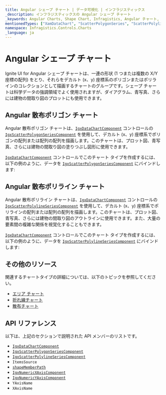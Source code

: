 ```yaml
---
title: Angular シェープ チャート | データ可視化 | インフラジスティックス
_description: インフラジスティックスの Angular シェープ チャート
_keywords: Angular Charts, Shape Chart, Infragistics, Angular チャート, シェープ チャート, インフラジスティックス
mentionedTypes: ["XamDataChart", "ScatterPolygonSeries", "ScatterPolylineSeries", 'Series']
namespace: Infragistics.Controls.Charts
_language: ja
---
```


# Angular シェープ チャート

Ignite UI for Angular シェープ チャートは、一連の形状 (1 つまたは複数の X/Y 座標の配列) をとり、それらをデカルト (x、y) 座標系のポリゴンまたはポリラインのコレクションとして描画するチャートのグループです。シェープ チャートは科学データの強調領域でよく使用されますが、ダイアグラム、青写真、さらには建物の間取り図のプロットにも使用できます。

## Angular 散布ポリゴン チャート

Angular 散布ポリゴン チャートは、[`IgxDataChartComponent`]({environment:dvApiBaseUrl}/products/ignite-ui-angular/api/docs/typescript/latest/classes/igniteui_angular_charts.igxdatachartcomponent.html) コントロールの [`IgxScatterPolygonSeriesComponent`]({environment:dvApiBaseUrl}/products/ignite-ui-angular/api/docs/typescript/latest/classes/igniteui_angular_charts.igxscatterpolygonseriescomponent.html) を使用して、デカルト (x、y) 座標系でポリゴンの配列または配列の配列を描画します。このチャートは、プロット図、青写真、さらには建物の間取り図の塗りつぶし図形に使用できます。

[`IgxDataChartComponent`]({environment:dvApiBaseUrl}/products/ignite-ui-angular/api/docs/typescript/latest/classes/igniteui_angular_charts.igxdatachartcomponent.html) コントロールでこのチャート タイプを作成するには、以下の例のように、データを [`IgxScatterPolygonSeriesComponent`]({environment:dvApiBaseUrl}/products/ignite-ui-angular/api/docs/typescript/latest/classes/igniteui_angular_charts.igxscatterpolygonseriescomponent.html) にバインドします:

<code-view style="height: 600px" alt="Angular 散布ポリゴン チャート"
           data-demos-base-url="{environment:dvDemosBaseUrl}"
                    iframe-src="{environment:dvDemosBaseUrl}/charts/data-chart/type-scatter-polygon-series"
                                                 github-src="charts/data-chart/type-scatter-polygon-series">
</code-view>


<div class="divider--half"></div>

## Angular 散布ポリライン チャート

Angular 散布ポリライン チャートは、[`IgxDataChartComponent`]({environment:dvApiBaseUrl}/products/ignite-ui-angular/api/docs/typescript/latest/classes/igniteui_angular_charts.igxdatachartcomponent.html) コントロールの [`IgxScatterPolylineSeriesComponent`]({environment:dvApiBaseUrl}/products/ignite-ui-angular/api/docs/typescript/latest/classes/igniteui_angular_charts.igxscatterpolylineseriescomponent.html) を使用して、デカルト (x、y) 座標系でポリラインの配列または配列の配列を描画します。このチャートは、プロット図、青写真、さらには建物の間取り図のアウトラインに使用できます。また、大量の要素間の複雑な関係を視覚化することもできます。

[`IgxDataChartComponent`]({environment:dvApiBaseUrl}/products/ignite-ui-angular/api/docs/typescript/latest/classes/igniteui_angular_charts.igxdatachartcomponent.html) コントロールでこのチャート タイプを作成するには、以下の例のように、データを [`IgxScatterPolylineSeriesComponent`]({environment:dvApiBaseUrl}/products/ignite-ui-angular/api/docs/typescript/latest/classes/igniteui_angular_charts.igxscatterpolylineseriescomponent.html) にバインドします:

<code-view style="height: 600px" alt="Angular 散布ポリライン チャート"
           data-demos-base-url="{environment:dvDemosBaseUrl}"
                    iframe-src="{environment:dvDemosBaseUrl}/charts/data-chart/type-scatter-polyline-series"
                                                 github-src="charts/data-chart/type-scatter-polyline-series">
</code-view>


<div class="divider--half"></div>

## その他のリソース

関連するチャートタイプの詳細については、以下のトピックを参照してください。

*   [エリア チャート](area-chart.md)
*   [折れ線チャート](line-chart.md)
*   [散布チャート](scatter-chart.md)

## API リファレンス

以下は、上記のセクションで説明された API メンバーのリストです。

*   [`IgxDataChartComponent`]({environment:dvApiBaseUrl}/products/ignite-ui-angular/api/docs/typescript/latest/classes/igniteui_angular_charts.igxdatachartcomponent.html)
*   [`IgxScatterPolygonSeriesComponent`]({environment:dvApiBaseUrl}/products/ignite-ui-angular/api/docs/typescript/latest/classes/igniteui_angular_charts.igxscatterpolygonseriescomponent.html)
*   [`IgxScatterPolylineSeriesComponent`]({environment:dvApiBaseUrl}/products/ignite-ui-angular/api/docs/typescript/latest/classes/igniteui_angular_charts.igxscatterpolylineseriescomponent.html)
*   `ItemsSource`
*   [`shapeMemberPath`]({environment:dvApiBaseUrl}/products/ignite-ui-angular/api/docs/typescript/latest/classes/igniteui_angular_charts.igxshapeseriesbasecomponent.html#shapememberpath)
*   [`IgxNumericXAxisComponent`]({environment:dvApiBaseUrl}/products/ignite-ui-angular/api/docs/typescript/latest/classes/igniteui_angular_charts.igxnumericxaxiscomponent.html)
*   [`IgxNumericYAxisComponent`]({environment:dvApiBaseUrl}/products/ignite-ui-angular/api/docs/typescript/latest/classes/igniteui_angular_charts.igxnumericyaxiscomponent.html)
*   `YAxisName`
*   `XAxisName`
